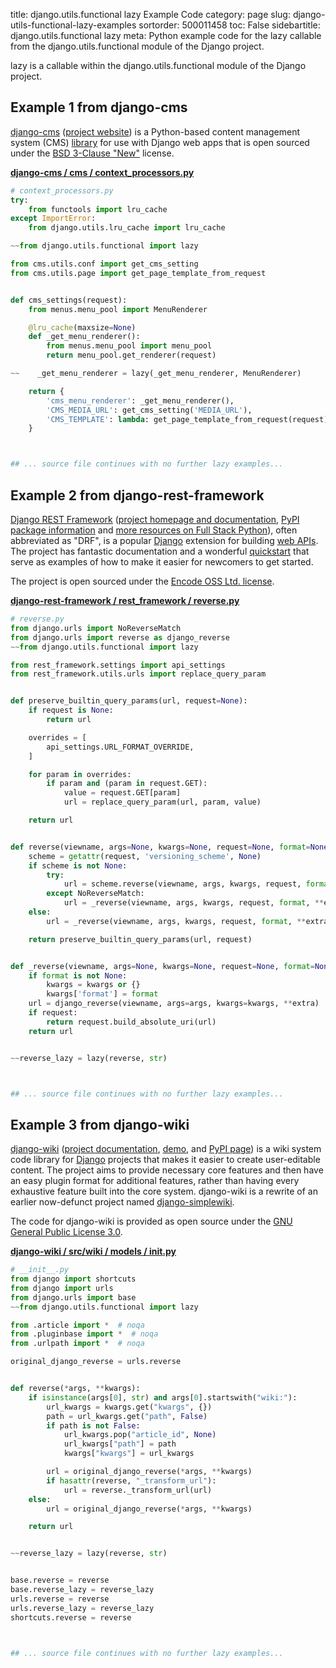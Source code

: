 title: django.utils.functional lazy Example Code
category: page
slug: django-utils-functional-lazy-examples
sortorder: 500011458
toc: False
sidebartitle: django.utils.functional lazy
meta: Python example code for the lazy callable from the django.utils.functional module of the Django project.


lazy is a callable within the django.utils.functional module of the Django project.


## Example 1 from django-cms
[django-cms](https://github.com/divio/django-cms)
([project website](https://www.django-cms.org/en/)) is a Python-based
content management system (CMS) [library](https://pypi.org/project/django-cms/)
for use with Django web apps that is open sourced under the
[BSD 3-Clause "New"](https://github.com/divio/django-cms/blob/develop/LICENSE)
license.

[**django-cms / cms / context_processors.py**](https://github.com/divio/django-cms/blob/develop/cms/./context_processors.py)

```python
# context_processors.py
try:
    from functools import lru_cache
except ImportError:
    from django.utils.lru_cache import lru_cache

~~from django.utils.functional import lazy

from cms.utils.conf import get_cms_setting
from cms.utils.page import get_page_template_from_request


def cms_settings(request):
    from menus.menu_pool import MenuRenderer

    @lru_cache(maxsize=None)
    def _get_menu_renderer():
        from menus.menu_pool import menu_pool
        return menu_pool.get_renderer(request)

~~    _get_menu_renderer = lazy(_get_menu_renderer, MenuRenderer)

    return {
        'cms_menu_renderer': _get_menu_renderer(),
        'CMS_MEDIA_URL': get_cms_setting('MEDIA_URL'),
        'CMS_TEMPLATE': lambda: get_page_template_from_request(request),
    }



## ... source file continues with no further lazy examples...

```


## Example 2 from django-rest-framework
[Django REST Framework](https://github.com/encode/django-rest-framework)
([project homepage and documentation](https://www.django-rest-framework.org/),
[PyPI package information](https://pypi.org/project/djangorestframework/)
and [more resources on Full Stack Python](/django-rest-framework-drf.html)),
often abbreviated as "DRF", is a popular [Django](/django.html) extension
for building [web APIs](/application-programming-interfaces.html).
The project has fantastic documentation and a wonderful
[quickstart](https://www.django-rest-framework.org/tutorial/quickstart/)
that serve as examples of how to make it easier for newcomers
to get started.

The project is open sourced under the
[Encode OSS Ltd. license](https://github.com/encode/django-rest-framework/blob/master/LICENSE.md).

[**django-rest-framework / rest_framework / reverse.py**](https://github.com/encode/django-rest-framework/blob/master/rest_framework/./reverse.py)

```python
# reverse.py
from django.urls import NoReverseMatch
from django.urls import reverse as django_reverse
~~from django.utils.functional import lazy

from rest_framework.settings import api_settings
from rest_framework.utils.urls import replace_query_param


def preserve_builtin_query_params(url, request=None):
    if request is None:
        return url

    overrides = [
        api_settings.URL_FORMAT_OVERRIDE,
    ]

    for param in overrides:
        if param and (param in request.GET):
            value = request.GET[param]
            url = replace_query_param(url, param, value)

    return url


def reverse(viewname, args=None, kwargs=None, request=None, format=None, **extra):
    scheme = getattr(request, 'versioning_scheme', None)
    if scheme is not None:
        try:
            url = scheme.reverse(viewname, args, kwargs, request, format, **extra)
        except NoReverseMatch:
            url = _reverse(viewname, args, kwargs, request, format, **extra)
    else:
        url = _reverse(viewname, args, kwargs, request, format, **extra)

    return preserve_builtin_query_params(url, request)


def _reverse(viewname, args=None, kwargs=None, request=None, format=None, **extra):
    if format is not None:
        kwargs = kwargs or {}
        kwargs['format'] = format
    url = django_reverse(viewname, args=args, kwargs=kwargs, **extra)
    if request:
        return request.build_absolute_uri(url)
    return url


~~reverse_lazy = lazy(reverse, str)



## ... source file continues with no further lazy examples...

```


## Example 3 from django-wiki
[django-wiki](https://github.com/django-wiki/django-wiki)
([project documentation](https://django-wiki.readthedocs.io/en/master/),
[demo](https://demo.django-wiki.org/),
and [PyPI page](https://pypi.org/project/django-wiki/))
is a wiki system code library for [Django](/django.html)
projects that makes it easier to create user-editable content.
The project aims to provide necessary core features and then
have an easy plugin format for additional features, rather than
having every exhaustive feature built into the core system.
django-wiki is a rewrite of an earlier now-defunct project
named [django-simplewiki](https://code.google.com/p/django-simple-wiki/).

The code for django-wiki is provided as open source under the
[GNU General Public License 3.0](https://github.com/django-wiki/django-wiki/blob/master/COPYING).

[**django-wiki / src/wiki / models / __init__.py**](https://github.com/django-wiki/django-wiki/blob/master/src/wiki/models/__init__.py)

```python
# __init__.py
from django import shortcuts
from django import urls
from django.urls import base
~~from django.utils.functional import lazy

from .article import *  # noqa
from .pluginbase import *  # noqa
from .urlpath import *  # noqa

original_django_reverse = urls.reverse


def reverse(*args, **kwargs):
    if isinstance(args[0], str) and args[0].startswith("wiki:"):
        url_kwargs = kwargs.get("kwargs", {})
        path = url_kwargs.get("path", False)
        if path is not False:
            url_kwargs.pop("article_id", None)
            url_kwargs["path"] = path
            kwargs["kwargs"] = url_kwargs

        url = original_django_reverse(*args, **kwargs)
        if hasattr(reverse, "_transform_url"):
            url = reverse._transform_url(url)
    else:
        url = original_django_reverse(*args, **kwargs)

    return url


~~reverse_lazy = lazy(reverse, str)


base.reverse = reverse
base.reverse_lazy = reverse_lazy
urls.reverse = reverse
urls.reverse_lazy = reverse_lazy
shortcuts.reverse = reverse



## ... source file continues with no further lazy examples...

```

